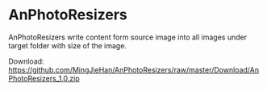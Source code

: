 # AnPhotoResizers
AnPhotoResizers write content form source image into all images under target folder with size of the image.


Download:
https://github.com/MingJieHan/AnPhotoResizers/raw/master/Download/AnPhotoResizers_1.0.zip

